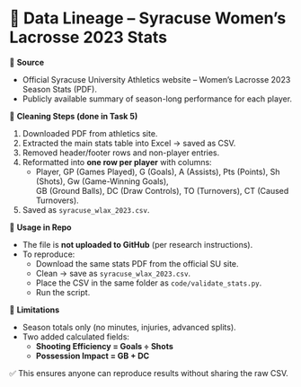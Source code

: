 # 📂 Data Lineage – Syracuse Women’s Lacrosse 2023 Stats

📌 **Source**  
- Official Syracuse University Athletics website – Women’s Lacrosse 2023 Season Stats (PDF).  
- Publicly available summary of season-long performance for each player.  

📌 **Cleaning Steps (done in Task 5)**  
1. Downloaded PDF from athletics site.  
2. Extracted the main stats table into Excel → saved as CSV.  
3. Removed header/footer rows and non-player entries.  
4. Reformatted into **one row per player** with columns:  
   - Player, GP (Games Played), G (Goals), A (Assists), Pts (Points), Sh (Shots), Gw (Game-Winning Goals),  
     GB (Ground Balls), DC (Draw Controls), TO (Turnovers), CT (Caused Turnovers).  
5. Saved as `syracuse_wlax_2023.csv`.  

📌 **Usage in Repo**  
- The file is **not uploaded to GitHub** (per research instructions).  
- To reproduce:  
  - Download the same stats PDF from the official SU site.  
  - Clean → save as `syracuse_wlax_2023.csv`.  
  - Place the CSV in the same folder as `code/validate_stats.py`.  
  - Run the script.  

📌 **Limitations**  
- Season totals only (no minutes, injuries, advanced splits).  
- Two added calculated fields:  
  - **Shooting Efficiency = Goals ÷ Shots**  
  - **Possession Impact = GB + DC**  

✅ This ensures anyone can reproduce results without sharing the raw CSV.
